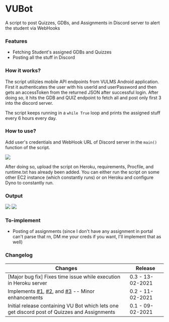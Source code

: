 # VUBot
A script to post Quizzes, GDBs, and Assignments in Discord server to alert the student via WebHooks

### Features
- Fetching Student's assigned GDBs and Quizzes
- Posting all the stuff in Discord

### How it works?
<p>The script utilizies mobile API endpoints from VULMS Android application. First it authenticates the user with his userId and userPassword and then gets an accessToken from the returned JSON after successful login. After doing so, it hits the GDB and QUIZ endpoint to fetch all and post only first 3 into the discord server. 
    
The script keeps running in a `while True` loop and prints the assigned stuff every 6 hours every day.</p>

### How to use?
Add user's credentials and WebHook URL of Discord server in the `main()` function of the script. 

<img src="https://i.imgur.com/kB4cdyi.png">

After doing so, upload the script on Heroku, requirements, Procfile, and runtime.txt has already been added. You can either run the script on some other EC2 instance (which constantly runs) or on Heroku and configure Dyno to constantly run. 

### Output

<img src="https://i.imgur.com/AKfRaDJ.png">

<img src="https://i.imgur.com/HdwlM6t.png">

### To-implement
- Posting of assignments (since I don't have any assignment in portal can't parse that rn, DM me your creds if you want, I'll implement that as well)

### Changelog
| Changes                                                                                                   | Release                                             
| --------------------------------------------------------------------------------------------------------- | --------------------------------------------------- 
| [Major bug fix] Fixes time issue while execution in Heroku server | 0.3 - 13-02-2021
| Implements [#1](https://github.com/Anon-Exploiter/VUBot/issues/1), [#2](https://github.com/Anon-Exploiter/VUBot/issues/2), and [#3](https://github.com/Anon-Exploiter/VUBot/issues/3) -- Minor enhancements                                                           | 0.2 - 11-02-2021                                    
| Initial release containing VU Bot which lets one get discord post of Quizzes and Assignments              | 0.1 - 09-02-2021                                    

